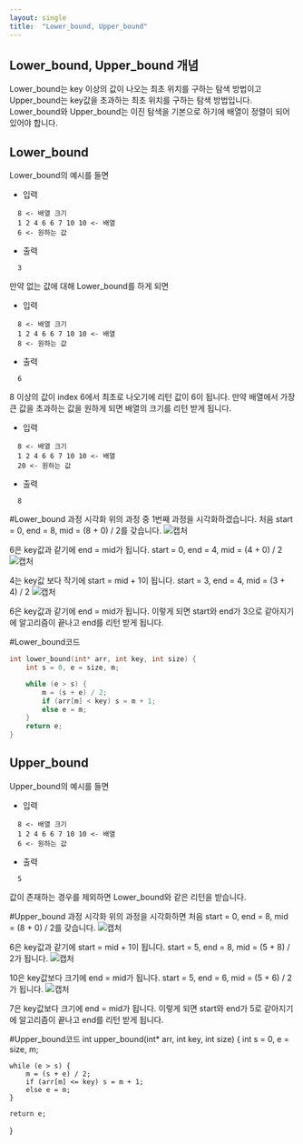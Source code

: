 ```yaml
---
layout: single
title:  "Lower_bound, Upper_bound"
---
```


Lower_bound, Upper_bound 개념
-------------
Lower_bound는 key 이상의 값이 나오는 최초 위치를 구하는 탐색 방법이고
Upper_bound는 key값을 초과하는 최초 위치를 구하는 탐색 방법입니다.
Lower_bound와 Upper_bound는 이진 탐색을 기본으로 하기에 배열이 정렬이 되어 있어야 합니다.

Lower_bound
-------------
Lower_bound의 예시를 들면
* 입력
```
  8 <- 배열 크기
  1 2 4 6 6 7 10 10 <- 배열
  6 <- 원하는 값
```
* 출력
```
  3
```
만약 없는 값에 대해 Lower_bound를 하게 되면
* 입력
```
  8 <- 배열 크기
  1 2 4 6 6 7 10 10 <- 배열
  8 <- 원하는 값
```
* 출력
```
  6
```
8 이상의 값이 index 6에서 최초로 나오기에 리턴 값이 6이 됩니다.
만약 배열에서 가장 큰 값을 초과하는 값을 원하게 되면 배열의 크기를 리턴 받게 됩니다.
* 입력
```
  8 <- 배열 크기
  1 2 4 6 6 7 10 10 <- 배열
  20 <- 원하는 값
```
* 출력
```
  8
```

#Lower_bound 과정 시각화
위의 과정 중 1번째 과정을 시각화하겠습니다.
처음 start = 0, end = 8, mid = (8 + 0) / 2를 갖습니다.
![캡처](https://github.com/124coding/124coding.github.io/assets/114299892/26047666-e414-45e7-a599-13cac63bf846)

6은 key값과 같기에 end = mid가 됩니다.
start = 0, end = 4, mid = (4 + 0) / 2
![캡처](https://github.com/124coding/124coding.github.io/assets/114299892/d8c480c0-2b4f-4b9d-9aef-ad03b9f80520)

4는 key값 보다 작기에 start = mid + 1이 됩니다.
start = 3, end = 4, mid = (3 + 4) / 2
![캡처](https://github.com/124coding/124coding.github.io/assets/114299892/78e5b4ad-3495-4fa6-9a7f-07a8cae9a1f7)

6은 key값과 같기에 end = mid가 됩니다.
이렇게 되면 start와 end가 3으로 같아지기에 알고리즘이 끝나고 end를 리턴 받게 됩니다.

#Lower_bound코드
```c
int lower_bound(int* arr, int key, int size) {
	int s = 0, e = size, m;

	while (e > s) {
		m = (s + e) / 2;
		if (arr[m] < key) s = m + 1;
		else e = m;
	}
	return e;
}
```

Upper_bound
-------------
Upper_bound의 예시를 들면
* 입력
```
  8 <- 배열 크기
  1 2 4 6 6 7 10 10 <- 배열
  6 <- 원하는 값
```
* 출력
```
  5
```
값이 존재하는 경우를 제외하면 Lower_bound와 같은 리턴을 받습니다.

#Upper_bound 과정 시각화
위의 과정을 시각화하면
처음 start = 0, end = 8, mid = (8 + 0) / 2를 갖습니다.
![캡처](https://github.com/124coding/124coding.github.io/assets/114299892/26047666-e414-45e7-a599-13cac63bf846)

6은 key값과 같기에 start = mid + 1이 됩니다.
start = 5, end = 8, mid = (5 + 8) / 2가 됩니다.
![캡처](https://github.com/124coding/124coding.github.io/assets/114299892/758e2e15-bdcb-4f0c-aacb-d6689643ad2b)

10은 key값보다 크기에 end = mid가 됩니다.
start = 5, end = 6, mid = (5 + 6) / 2가 됩니다.
![캡처](https://github.com/124coding/124coding.github.io/assets/114299892/74d7ced1-d86c-48f9-a6d8-907b6f5b4bf0)

7은 key값보다 크기에 end = mid가 됩니다.
이렇게 되면 start와 end가 5로 같아지기에 알고리즘이 끝나고 end를 리턴 받게 됩니다.

#Upper_bound코드
int upper_bound(int* arr, int key, int size) {
	int s = 0, e = size, m;

	while (e > s) {
		m = (s + e) / 2;
		if (arr[m] <= key) s = m + 1;
		else e = m;
	}
	
	return e;
}
